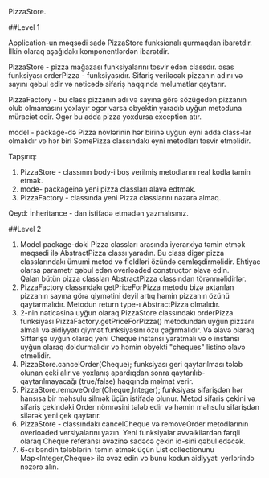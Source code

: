 PizzaStore.

##Level 1

Application-un məqsədi sadə PizzaStore funksionalı qurmaqdan ibarətdir.
İlkin olaraq aşağıdakı komponentlərdən ibarətdir.

PizzaStore - pizza mağazası funksiyalarını təsvir edən classdır. 
əsas funksiyası orderPizza - funksiyasıdır. Sifariş veriləcək pizzanın 
adını və sayını qəbul edir və nəticədə sifariş haqqında məlumatlar qaytarır.


PizzaFactory - bu class pizzanın adı və sayına görə sözügedən pizzanın olub olmamasını yoxlayır 
əgər varsa obyektin yaradıb uyğun metoduna müraciət edir. Əgər bu adda pizza yoxdursa exception atır.

model - package-də Pizza növlərinin hər birinə uyğun eyni adda class-lar olmalıdır və hər biri SomePizza classındakı eyni metodları 
təsvir etməlidir.


Tapşırıq:
1. PizzaStore - classının body-i boş verilmiş metodlarını real kodla təmin etmək.
2. mode- packageinə yeni pizza classları əlavə edtmək.
3. PizzaFactory - classında yeni Pizza classlarını nəzərə almaq.

Qeyd: İnheritance - dan istifadə etmədən yazmalısınız. 



##Level 2

1. Model package-dəki Pizza classları arasında iyerarxiya təmin etmək məqsədi ilə AbstractPizza classı yaradın.
Bu class digər pizza classlarındakı ümumi metod və fieldləri özündə cəmləşdirməlidir. Ehtiyac olarsa parametr qəbul edən overloaded constructor əlavə edin.  
Qalan bütün pizza classları AbstractPizza classından törənməlidirlər.
2. PizzaFactory classındakı getPriceForPizza metodu bizə axtarılan pizzanın sayına görə qiymətini deyil artıq həmin pizzanın özünü qaytarmalıdır. 
Metodun return type-ı AbstractPizza olmalıdır.
3. 2-nin nəticəsinə uyğun olaraq PizzaStore classındakı orderPizza funksiyası PizzaFactory.getPriceForPizza()
metodundan uyğun pizzanı almalı və aidiyyatı qiymət funksiyasını özu çağırmalıdır.
Və əlavə olaraq Siffarişə uyğun olaraq yeni Cheque instansı yaratmalı və o instansı uyğun olaraq doldurmalıdır və həmin obyekti "cheques" listinə əlavə etməlidir.
4. PizzaStore.cancelOrder(Cheque); funksiyası geri qaytarılması tələb olunan çeki alır və yoxlanış apardıqdan sonra 
qaytarılıb-qaytarılmayacağı (true/false) haqqında məlmat verir.
5. PizzaStore.removeOrder(Cheque,Integer); funksiyası sifarişdən hər hansısa bir məhsulu silmək üçün istifadə olunur. Metod 
sifariş çekini və sifariş çekindəki Order nömrəsini tələb edir və həmin məhsulu sifarişdən silərək yeni çek qaytarır.
6. PizzaStore - classındakı cancelCheque və removeOrder metodlarının overloaded versiyalarını yazın. Yeni funksiyalar əvvəlkilərdən fərqli olaraq 
Cheque referansı əvəzinə sadəcə çekin id-sini qəbul edəcək.
7. 6-cı bəndin tələblərini təmin etmək üçün List<Cheuqe> collectionunu Map<Integer,Cheque> ilə əvəz edin və bunu kodun aidiyyatı yerlərində nəzərə alın.
